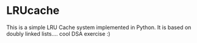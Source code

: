 # LRUcache
This is a simple LRU Cache system implemented in Python.  It is based on doubly linked lists.... cool DSA exercise :)
